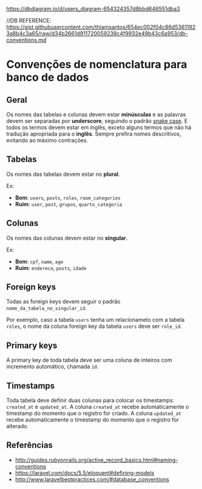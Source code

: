 https://dbdiagram.io/d/users_diagram-654324357d8bbd646551dba3

//DB
REFERENCE: https://gist.githubusercontent.com/thiamsantos/654ec002f04c86d53611923a8b4c3a65/raw/d34b2661d911720059239c4f9932e49b43c6a953/db-conventions.md
# Convenções de nomenclatura para banco de dados

## Geral

Os nomes das tabelas e colunas devem estar **minúsculas** e as palavras devem ser separadas por **underscore**, seguindo o padrão [snake case](https://en.wikipedia.org/wiki/Snake_case). E todos os termos devem estar em inglês, exceto alguns termos que não há tradução apropriada para o **inglês**. 
Sempre prefira nomes descritivos, evitando ao máximo contrações.

## Tabelas

Os nomes das tabelas devem estar no **plural**.

Ex:
- **Bom**: `users`, `posts`, `roles`, `room_categories`
- **Ruim**: `user`, `post`, `grupos`, `quarto_categoria`

## Colunas

Os nomes das colunas devem estar no **singular**.

Ex:
- **Bom**: `cpf`, `name`, `age`
- **Ruim**: `endereco`, `posts`, `idade`


## Foreign keys

Todas as foreign keys devem seguir o padrão `nome_da_tabela_no_singular_id`.

Por exemplo, caso a tabela `users` tenha um relacionameto com a tabela `roles`, o nome da coluna foreign key da tabela `users` deve ser `role_id`.

## Primary keys

A primary key de toda tabela deve ser uma coluna de inteiros com incremento automático, chamada `id`.

## Timestamps

Toda tabela deve definir duas colunas para colocar os timestamps: `created_at` e `updated_at`. A coluna `created_at` recebe automaticamente o timestamp do momento que o registro for criado. A coluna `updated_at` recebe automaticamente o timestamp do momento que o registro for alterado. 

## Referências

- http://guides.rubyonrails.org/active_record_basics.html#naming-conventions
- https://laravel.com/docs/5.5/eloquent#defining-models
- http://www.laravelbestpractices.com/#database_conventions
